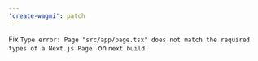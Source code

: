 ```yaml
---
'create-wagmi': patch
---
```


Fix `Type error: Page "src/app/page.tsx" does not match the required types of a Next.js Page.` on `next build`.
